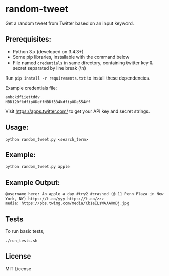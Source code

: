 # random-tweet

Get a random tweet from Twitter based on an input keyword.

## Prerequisites:

- Python 3.x (developed on 3.4.3+)
- Some pip libraries, installable with the command below
- File named `credentials` in same directory, containing twitter key & secret separated by line break (\n)

Run `pip install -r requirements.txt` to install these dependencies.

Example credentials file:

```
anbckdfiiettddv
NBD120fkdfipODeffNBDf334kdfipODe554ff
```

Visit https://apps.twitter.com/ to get your API key and secret strings.

## Usage:

```
python random_tweet.py <search_term>
```

## Example:

```
python random_tweet.py apple
```

## Example Output:

```
@username_here: An apple a day #try2 #crashed (@ 11 Penn Plaza in New York, NY) https://t.co/yyy https://t.co/zzz
media: https://pbs.twimg.com/media/Cb1eILsWAAAXmDj.jpg
```


## Tests

To run basic tests,

```
./run_tests.sh
```

## License

MIT License
